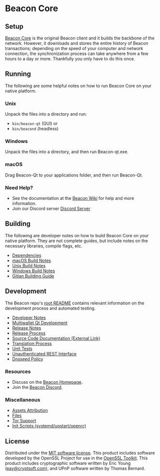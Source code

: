 Beacon Core
=============

Setup
---------------------
[Beacon Core](__decenomy_website_link__/) is the original Beacon client and it builds the backbone of the network. However, it downloads and stores the entire history of Beacon transactions; depending on the speed of your computer and network connection, the synchronization process can take anywhere from a few hours to a day or more. Thankfully you only have to do this once.

Running
---------------------
The following are some helpful notes on how to run Beacon Core on your native platform.

### Unix

Unpack the files into a directory and run:

- `bin/beacon-qt` (GUI) or
- `bin/beacond` (headless)

### Windows

Unpack the files into a directory, and then run Beacon-qt.exe.

### macOS

Drag Beacon-Qt to your applications folder, and then run Beacon-Qt.

### Need Help?

* See the documentation at the [Beacon Wiki](https://github.com/beaconcrypto/)
for help and more information.
* Join our Discord server [Discord Server](https://discord.gg/fPFTtWCu)

Building
---------------------
The following are developer notes on how to build Beacon Core on your native platform. They are not complete guides, but include notes on the necessary libraries, compile flags, etc.

- [Dependencies](dependencies.md)
- [macOS Build Notes](build-osx.md)
- [Unix Build Notes](build-unix.md)
- [Windows Build Notes](build-windows.md)
- [Gitian Building Guide](gitian-building.md)

Development
---------------------
The Beacon repo's [root README](/README.md) contains relevant information on the development process and automated testing.

- [Developer Notes](developer-notes.md)
- [Multiwallet Qt Development](multiwallet-qt.md)
- [Release Notes](release-notes.md)
- [Release Process](release-process.md)
- [Source Code Documentation (External Link)](https://github.com/beaconcrypto/)
- [Translation Process](translation_process.md)
- [Unit Tests](unit-tests.md)
- [Unauthenticated REST Interface](REST-interface.md)
- [Dnsseed Policy](dnsseed-policy.md)

### Resources
* Discuss on the [Beacon Homepage](__decenomy_website_link__/).
* Join the [Beacon Discord](https://discord.gg/fPFTtWCu).

### Miscellaneous
- [Assets Attribution](assets-attribution.md)
- [Files](files.md)
- [Tor Support](tor.md)
- [Init Scripts (systemd/upstart/openrc)](init.md)

License
---------------------
Distributed under the [MIT software license](/COPYING).
This product includes software developed by the OpenSSL Project for use in the [OpenSSL Toolkit](https://www.openssl.org/). This product includes
cryptographic software written by Eric Young ([eay@cryptsoft.com](mailto:eay@cryptsoft.com)), and UPnP software written by Thomas Bernard.
